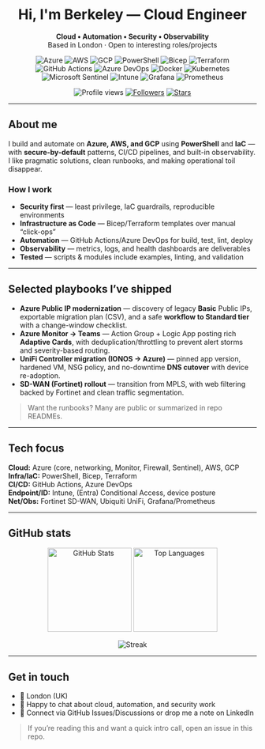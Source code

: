 <!-- Profile README for @berkeleyo -->

<h1 align="center">Hi, I'm Berkeley — Cloud Engineer</h1>

<p align="center">
  <b>Cloud • Automation • Security • Observability</b><br/>
  Based in London · Open to interesting roles/projects
</p>

<p align="center">
  <!-- Core stack -->
  <img alt="Azure" src="https://img.shields.io/badge/Azure-0078D4?logo=microsoftazure&logoColor=white">
  <img alt="AWS" src="https://img.shields.io/badge/AWS-232F3E?logo=amazonaws&logoColor=FF9900">
  <img alt="GCP" src="https://img.shields.io/badge/GCP-4285F4?logo=googlecloud&logoColor=white">
  <img alt="PowerShell" src="https://img.shields.io/badge/PowerShell-5391FE?logo=powershell&logoColor=white">
  <img alt="Bicep" src="https://img.shields.io/badge/Bicep-2C2C2C?logo=microsoftazure&logoColor=00B4FF&labelColor=2C2C2C">
  <img alt="Terraform" src="https://img.shields.io/badge/Terraform-7B42BC?logo=terraform&logoColor=white">
  <img alt="GitHub Actions" src="https://img.shields.io/badge/GitHub_Actions-181717?logo=githubactions&logoColor=white">
  <img alt="Azure DevOps" src="https://img.shields.io/badge/Azure%20DevOps-0078D7?logo=azuredevops&logoColor=white">
  <img alt="Docker" src="https://img.shields.io/badge/Docker-2496ED?logo=docker&logoColor=white">
  <img alt="Kubernetes" src="https://img.shields.io/badge/Kubernetes-326CE5?logo=kubernetes&logoColor=white">
  <img alt="Microsoft Sentinel" src="https://img.shields.io/badge/Microsoft%20Sentinel-003B57?logo=microsoft&logoColor=white">
  <img alt="Intune" src="https://img.shields.io/badge/Microsoft%20Intune-2F7DB3?logo=microsoftintune&logoColor=white">
  <img alt="Grafana" src="https://img.shields.io/badge/Grafana-F46800?logo=grafana&logoColor=white">
  <img alt="Prometheus" src="https://img.shields.io/badge/Prometheus-E6522C?logo=prometheus&logoColor=white">
</p>

<p align="center">
  <!-- Fun / meta -->
  <img alt="Profile views" src="https://komarev.com/ghpvc/?username=berkeleyo&label=Views&style=flat">
  <a href="https://github.com/berkeleyo?tab=followers"><img alt="Followers" src="https://img.shields.io/github/followers/berkeleyo?label=Followers&style=flat"></a>
  <a href="https://github.com/berkeleyo"><img alt="Stars" src="https://img.shields.io/github/stars/berkeleyo?affiliations=OWNER%2CCOLLABORATOR&style=flat"></a>
</p>

---

## About me

I build and automate on **Azure, AWS, and GCP** using **PowerShell** and **IaC** — with **secure-by-default** patterns, CI/CD pipelines, and built-in observability. I like pragmatic solutions, clean runbooks, and making operational toil disappear.

### How I work
- **Security first** — least privilege, IaC guardrails, reproducible environments  
- **Infrastructure as Code** — Bicep/Terraform templates over manual “click-ops”  
- **Automation** — GitHub Actions/Azure DevOps for build, test, lint, deploy  
- **Observability** — metrics, logs, and health dashboards are deliverables  
- **Tested** — scripts & modules include examples, linting, and validation

---

## Selected playbooks I’ve shipped

- **Azure Public IP modernization** — discovery of legacy **Basic** Public IPs, exportable migration plan (CSV), and a safe **workflow to Standard tier** with a change-window checklist.  
- **Azure Monitor → Teams** — Action Group + Logic App posting rich **Adaptive Cards**, with deduplication/throttling to prevent alert storms and severity-based routing.  
- **UniFi Controller migration (IONOS → Azure)** — pinned app version, hardened VM, NSG policy, and no-downtime **DNS cutover** with device re-adoption.  
- **SD-WAN (Fortinet) rollout** — transition from MPLS, with web filtering backed by Fortinet and clean traffic segmentation.

> Want the runbooks? Many are public or summarized in repo READMEs.

---

## Tech focus

**Cloud:** Azure (core, networking, Monitor, Firewall, Sentinel), AWS, GCP  
**Infra/IaC:** PowerShell, Bicep, Terraform  
**CI/CD:** GitHub Actions, Azure DevOps  
**Endpoint/ID:** Intune, (Entra) Conditional Access, device posture  
**Net/Obs:** Fortinet SD-WAN, Ubiquiti UniFi, Grafana/Prometheus

---

## GitHub stats

<p align="center">
  <img alt="GitHub Stats" height="170" src="https://github-readme-stats.vercel.app/api?username=berkeleyo&show_icons=true&hide_title=true&rank_icon=github&include_all_commits=true&theme=transparent">
  <img alt="Top Languages" height="170" src="https://github-readme-stats.vercel.app/api/top-langs/?username=berkeleyo&layout=compact&langs_count=8&theme=transparent">
</p>

<p align="center">
  <img alt="Streak" src="https://streak-stats.demolab.com?user=berkeleyo&theme=transparent">
</p>

---

## Get in touch

- 📍 London (UK)  
- 💬 Happy to chat about cloud, automation, and security work  
- 🔗 Connect via GitHub Issues/Discussions or drop me a note on LinkedIn

> If you’re reading this and want a quick intro call, open an issue in this repo.
